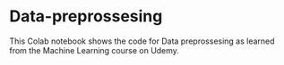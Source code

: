 # Data-preprossesing
This Colab notebook shows the code for Data preprossesing as learned from the Machine Learning course on Udemy. 
